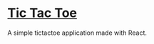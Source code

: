 # [Tic Tac Toe](https://github.com/skywalkerSam/tictactoe)
A simple tictactoe application made with React.
